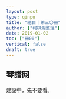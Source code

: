 ```yaml
---
layout: post
type: qinpu
title: "總目｜弟三〇冊"
author: ["柯棋瀚整理"]
date: 2019-01-02
toc: ["冊00"]
vertical: false
draft: true
---
```



## 琴譜网

建設中，先不要看。
